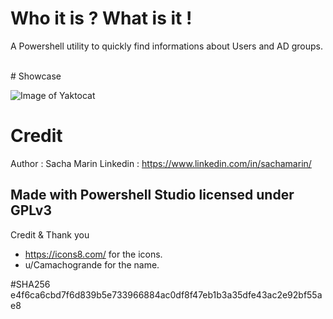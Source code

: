 # Who it is ? What is it !
A Powershell utility to quickly find informations about Users and AD groups.

<br>
# Showcase
<br>

![Image of Yaktocat](https://github.com/fpsacha/who_it_is/blob/main/WhoItis.png)
<br>

# Credit
Author : Sacha Marin
Linkedin : https://www.linkedin.com/in/sachamarin/

Made with Powershell Studio
licensed under GPLv3
-------------------------
Credit & Thank you
- https://icons8.com/ for the icons.
- u/Camachogrande for the name.

#SHA256
e4f6ca6cbd7f6d839b5e733966884ac0df8f47eb1b3a35dfe43ac2e92bf55ae8
